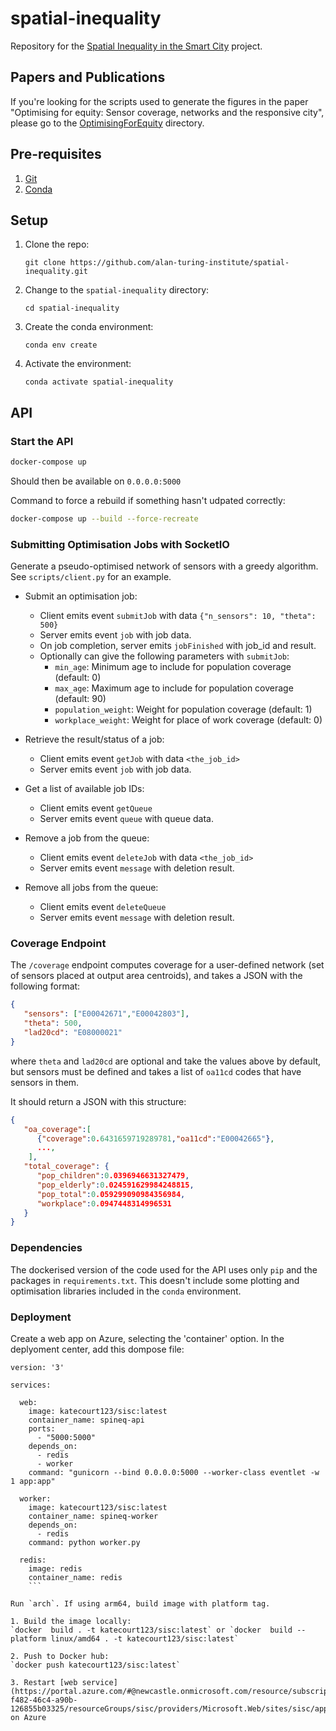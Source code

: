 # spatial-inequality

Repository for the [Spatial Inequality in the Smart City](https://www.turing.ac.uk/research/research-projects/spatial-inequality-and-smart-city) project.

## Papers and Publications

If you're looking for the scripts used to generate the figures in the paper "Optimising for equity: Sensor coverage, networks and the responsive city", please go to the [OptimisingForEquity](publications/OptimisingForEquity) directory.

## Pre-requisites

1. [Git](https://git-scm.com/book/en/v2/Getting-Started-Installing-Git)
2. [Conda](https://docs.conda.io/en/latest/miniconda.html)

## Setup

1. Clone the repo:
   ```shell
   git clone https://github.com/alan-turing-institute/spatial-inequality.git
   ```

2. Change to the `spatial-inequality` directory:
   ```shell
   cd spatial-inequality
   ```

3. Create the conda environment:
   ```
   conda env create
   ```  

4. Activate the environment:
   ```
   conda activate spatial-inequality
   ```
 
## API

### Start the API

```bash
docker-compose up
```

Should then be available on `0.0.0.0:5000`

Command to force a rebuild if something hasn't udpated correctly:
```bash
docker-compose up --build --force-recreate
```

### Submitting Optimisation Jobs with SocketIO

Generate a pseudo-optimised network of sensors with a greedy algorithm. See `scripts/client.py` for an example.

* Submit an optimisation job:
  - Client emits event `submitJob` with data `{"n_sensors": 10, "theta": 500}`
  - Server emits event `job` with job data.
  - On job completion, server emits `jobFinished` with job_id and result.
  - Optionally can give the following parameters with `submitJob`:
    - `min_age`: Minimum age to include for population coverage (default: 0)
    - `max_age`: Maximum age to include for population coverage (default: 90)
    - `population_weight`: Weight for population coverage (default: 1)
    - `workplace_weight`: Weight for place of work coverage (default: 0)
  
* Retrieve the result/status of a job:
  - Client emits event `getJob` with data `<the_job_id>`
  - Server emits event `job` with job data.

* Get a list of available job IDs:
  - Client emits event `getQueue`
  - Server emits event `queue` with queue data.
  
* Remove a job from the queue:
  - Client emits event `deleteJob` with data `<the_job_id>`
  - Server emits event `message` with deletion result.
  
* Remove all jobs from the queue:
  - Client emits event `deleteQueue`
  - Server emits event `message` with deletion result.

### Coverage Endpoint

The `/coverage` endpoint computes coverage for a user-defined network (set of sensors placed at output area centroids), and takes a JSON with the following format:
```json
{
   "sensors": ["E00042671","E00042803"],
   "theta": 500,
   "lad20cd": "E08000021"
}
```
where `theta` and `lad20cd` are optional and take the values above by default, but sensors must be defined and takes a list of `oa11cd` codes that have sensors in them.

It should return a JSON with this structure:
```json
{
   "oa_coverage":[
      {"coverage":0.6431659719289781,"oa11cd":"E00042665"}, 
      ...,
    ],
   "total_coverage": {
      "pop_children":0.0396946631327479,
      "pop_elderly":0.024591629984248815,
      "pop_total":0.059299090984356984,
      "workplace":0.0947448314996531
   }
}
```

### Dependencies

The dockerised version of the code used for the API uses only `pip` and the packages in `requirements.txt`. This doesn't include some plotting and optimisation libraries included in the `conda` environment.

### Deployment

Create a web app on Azure, selecting the 'container' option. In the deplyoment center, add this dompose file:
```
version: '3'

services:

  web:
    image: katecourt123/sisc:latest
    container_name: spineq-api
    ports:
      - "5000:5000"
    depends_on:
      - redis
      - worker
    command: "gunicorn --bind 0.0.0.0:5000 --worker-class eventlet -w 1 app:app"

  worker:
    image: katecourt123/sisc:latest
    container_name: spineq-worker
    depends_on:
      - redis
    command: python worker.py

  redis:
    image: redis
    container_name: redis
    ```

Run `arch`. If using arm64, build image with platform tag. 

1. Build the image locally:
`docker  build . -t katecourt123/sisc:latest` or `docker  build --platform linux/amd64 . -t katecourt123/sisc:latest`

2. Push to Docker hub:
`docker push katecourt123/sisc:latest`

3. Restart [web service](https://portal.azure.com/#@newcastle.onmicrosoft.com/resource/subscriptions/e7cbfebb-f482-46c4-a90b-126855b03325/resourceGroups/sisc/providers/Microsoft.Web/sites/sisc/appServices) on Azure
